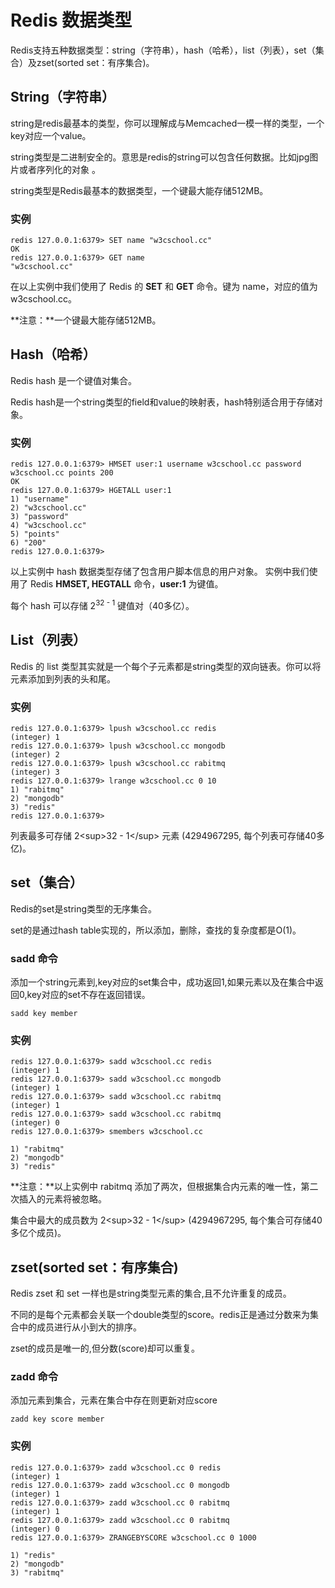 
# Redis 数据类型

Redis支持五种数据类型：string（字符串），hash（哈希），list（列表），set（集合）及zset(sorted set：有序集合)。

## String（字符串）

string是redis最基本的类型，你可以理解成与Memcached一模一样的类型，一个key对应一个value。

string类型是二进制安全的。意思是redis的string可以包含任何数据。比如jpg图片或者序列化的对象 。

string类型是Redis最基本的数据类型，一个键最大能存储512MB。

### 实例

```
redis 127.0.0.1:6379> SET name "w3cschool.cc"
OK
redis 127.0.0.1:6379> GET name
"w3cschool.cc"

```

在以上实例中我们使用了 Redis 的 **SET** 和 **GET** 命令。键为 name，对应的值为w3cschool.cc。

**注意：**一个键最大能存储512MB。

## Hash（哈希）

Redis hash 是一个键值对集合。

Redis hash是一个string类型的field和value的映射表，hash特别适合用于存储对象。

### 实例

```
redis 127.0.0.1:6379> HMSET user:1 username w3cschool.cc password w3cschool.cc points 200
OK
redis 127.0.0.1:6379> HGETALL user:1
1) "username"
2) "w3cschool.cc"
3) "password"
4) "w3cschool.cc"
5) "points"
6) "200"
redis 127.0.0.1:6379>

```

以上实例中 hash 数据类型存储了包含用户脚本信息的用户对象。 实例中我们使用了 Redis **HMSET, HEGTALL** 命令，**user:1** 为键值。

每个 hash 可以存储 2<sup>32 - 1</sup> 键值对（40多亿）。

## List（列表）

Redis 的 list 类型其实就是一个每个子元素都是string类型的双向链表。你可以将 元素添加到列表的头和尾。

### 实例

```
redis 127.0.0.1:6379> lpush w3cschool.cc redis
(integer) 1
redis 127.0.0.1:6379> lpush w3cschool.cc mongodb
(integer) 2
redis 127.0.0.1:6379> lpush w3cschool.cc rabitmq
(integer) 3
redis 127.0.0.1:6379> lrange w3cschool.cc 0 10
1) "rabitmq"
2) "mongodb"
3) "redis"
redis 127.0.0.1:6379>

```

列表最多可存储 2&lt;sup&gt;32 - 1&lt;/sup&gt; 元素 (4294967295, 每个列表可存储40多亿)。

## set（集合）

Redis的set是string类型的无序集合。

set的是通过hash table实现的，所以添加，删除，查找的复杂度都是O(1)。

### sadd 命令

添加一个string元素到,key对应的set集合中，成功返回1,如果元素以及在集合中返回0,key对应的set不存在返回错误。

```
sadd key member

```

### 实例

```
redis 127.0.0.1:6379> sadd w3cschool.cc redis
(integer) 1
redis 127.0.0.1:6379> sadd w3cschool.cc mongodb
(integer) 1
redis 127.0.0.1:6379> sadd w3cschool.cc rabitmq
(integer) 1
redis 127.0.0.1:6379> sadd w3cschool.cc rabitmq
(integer) 0
redis 127.0.0.1:6379> smembers w3cschool.cc

1) "rabitmq"
2) "mongodb"
3) "redis"

```

**注意：**以上实例中 rabitmq 添加了两次，但根据集合内元素的唯一性，第二次插入的元素将被忽略。

集合中最大的成员数为 2&lt;sup&gt;32 - 1&lt;/sup&gt; (4294967295, 每个集合可存储40多亿个成员)。

## zset(sorted set：有序集合)

Redis zset 和 set 一样也是string类型元素的集合,且不允许重复的成员。

不同的是每个元素都会关联一个double类型的score。redis正是通过分数来为集合中的成员进行从小到大的排序。

zset的成员是唯一的,但分数(score)却可以重复。

### zadd 命令

添加元素到集合，元素在集合中存在则更新对应score

```
zadd key score member 

```

### 实例

```
redis 127.0.0.1:6379> zadd w3cschool.cc 0 redis
(integer) 1
redis 127.0.0.1:6379> zadd w3cschool.cc 0 mongodb
(integer) 1
redis 127.0.0.1:6379> zadd w3cschool.cc 0 rabitmq
(integer) 1
redis 127.0.0.1:6379> zadd w3cschool.cc 0 rabitmq
(integer) 0
redis 127.0.0.1:6379> ZRANGEBYSCORE w3cschool.cc 0 1000

1) "redis"
2) "mongodb"
3) "rabitmq"

```
